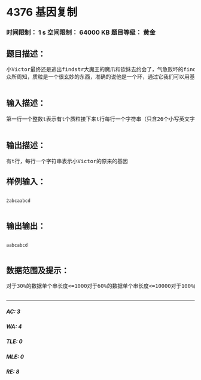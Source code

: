 # 4376 基因复制   
### 时间限制： 1 s     空间限制： 64000 KB     题目等级： 黄金  
## 题目描述：  

<pre>
小Victor最终还是逃出findstr大魔王的魔爪和钦妹去约会了，气急败坏的findstr决定对约完会而失去防备的小Victor进行制裁，于是在某个月黑风高的夜晚他把小Victor拉去做了基因改造。  
众所周知，质粒是一个很玄妙的东西，准确的说他是一个环，通过它我们可以用基因工程干很多很妙的事情。比如现在的小Victor就有了任意切割自己的质粒的超能力（有卵用）。被改造的小Victor感到浑身难受，于是他决定修改质粒把自己的基因改回去（有卵用）。   已知质粒并没有被添加新的基因，并且假设这个质粒上N个基因，并且小Victor的基因一定是这个质粒中含有N个元素的字典序最小的一个序列，现在给你t个小Victor的基因，请你输出他原来的基因。  

</pre>
  
  
## 输入描述：  

<pre>
第一行一个整数t表示有t个质粒接下来t行每行一个字符串（只含26个小写英文字母）表示每个质粒，其为环状结构即第lenth项之后为第1项  

</pre>
  
  
## 输出描述：  

<pre>
有t行，每行一个字符串表示小Victor的原来的基因
</pre>
  
  
## 样例输入：  

<pre><code>
2abcaabcd  

</code></pre>
  
  
## 输出输出：  

<pre><code>
aabcabcd  

</code></pre>
  
  
## 数据范围及提示：  

<pre>
对于30%的数据单个串长度<=1000对于60%的数据单个串长度<=10000对于100%的数据单个串的长度<=2500000对于100%的数据t<=5  

</pre>
  
  
***  

##### AC: 3  
##### WA: 4  
##### TLE: 0  
##### MLE: 0  
##### RE: 8  
